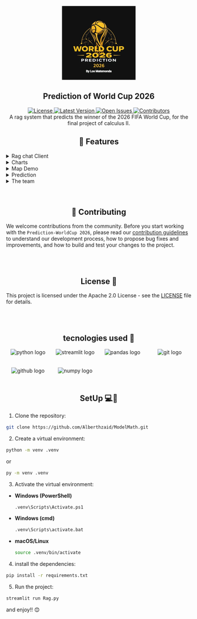 <div align="center">
  <img src="./assets/LogoBackground.jpeg" alt="Logo" height="200">
  <h2>
  Prediction of World Cup 2026 
  </h2>
</div>

<div align="center">
    <a href="https://github.com/Alberthzaid/ModelMath/blob/main/LICENSE">
        <img src="https://img.shields.io/badge/license-Apache2.0-green?style=for-the-badge" alt="License">
    </a>
    <a href="https://github.com/Alberthzaid/ModelMath/releases">
        <img src="https://img.shields.io/badge/release-latest-blue?style=for-the-badge" alt="Latest Version">
    </a>
    <a href="https://github.com/Alberthzaid/ModelMath/issues">
        <img src="https://img.shields.io/badge/issues-open-red?style=for-the-badge" alt="Open Issues">
    </a>
    <a href="https://github.com/Alberthzaid/ModelMath/graphs/contributors">
        <img src="https://img.shields.io/badge/contributors-5-orange?style=for-the-badge" alt="Contributors">
    </a>
</div>


<div align="center">
  A rag system that predicts the winner of the 2026 FIFA World Cup, for the final project of calculus II.
</div>
<div align="center"><b>

</b>
</div>


<div align="center">
<h2>
🚀 Features
</h2>
</div>

<details>
<summary>Rag chat Client</summary>
<br>

<div align="center">


<p style="font-family: 'Georgia', serif; font-size: 18px;">
lorem ipsum dolor sit amet, consectetur adipiscing elit, sed do eiusmod tempor incididunt ut labore et dolore magna aliqua.
</p>




</div>

</details>

<details>
<summary>Charts</summary>
<br>

<div align="center">


<p style="font-family: 'Georgia', serif; font-size: 18px;">
the chart is divided into three sections: Groups, Teams by Group, and International Matches. The first section displays the groups and teams in the tournament, while the second section allows you to select a group and display the teams within that group. The third section displays the international matches and their rankings based on FIFA rankings.
</p>

1.

![image](/assets/ChartsPreview/Groups.png)

2.
![image](/assets/ChartsPreview/TeamsGroups.png)

3.
![image](/assets/ChartsPreview/history.png)

</div>

</details>


<details>
<summary>Map Demo</summary>
<br>

<div align="center">


<p style="font-family: 'Georgia', serif; font-size: 18px;">
lorem ipsum dolor sit amet, consectetur adipiscing elit, sed do eiusmod tempor incididunt ut labore et dolore magna aliqua.
</p>



</div>

</details>


<details>
<summary>Prediction </summary>
<br>

<div align="center">


<p style="font-family: 'Georgia', serif; font-size: 18px;">
lorem ipsum dolor sit amet, consectetur adipiscing elit, sed do eiusmod tempor incididunt ut labore et dolore magna aliqua.
</p>



</div>

</details>



<details>
<summary>The team</summary>
<br>

<div align="center">


<p style="font-family: 'Georgia', serif; font-size: 18px;">
lorem ipsum dolor sit amet, consectetur adipiscing elit, sed do eiusmod tempor incididunt ut labore et dolore magna aliqua.
</p>



</div>

</details>

<br>
<br>

<div align="center">
<h2>
🤝 Contributing
</h2>
</div>


We welcome contributions from the community. Before you start working with the `Prediction-WorldCup 2026`, please read our [contribution guidelines](/Contributing.md) to understand our development process, how to propose bug fixes and improvements, and how to build and test your changes to the project.

<br>
<br>


<div align="center">
<h2>
License 📜
</h2>
</div>

This project is licensed under the Apache 2.0 License - see the [LICENSE](/LICENSE) file for details.



<br>
<br>


<div align="center">
<h2>
tecnologies used 🔧
</h2>
</div>

<div style="display: grid; grid-template-columns: repeat(auto-fill, minmax(100px, 1fr)); gap: 10px; justify-items: center;" align="center">
  <img src="https://cdn.jsdelivr.net/gh/devicons/devicon/icons/python/python-original.svg" height="40" alt="python logo" />
  <img src="https://cdn.jsdelivr.net/gh/devicons/devicon/icons/streamlit/streamlit-original.svg" height="40" alt="streamlit logo" />
  <img src="https://cdn.jsdelivr.net/gh/devicons/devicon/icons/pandas/pandas-original.svg" height="40" alt="pandas logo" />
  <img src="https://cdn.jsdelivr.net/gh/devicons/devicon/icons/git/git-original.svg" height="40" alt="git logo"  />
  <img src="https://cdn.jsdelivr.net/gh/devicons/devicon/icons/github/github-original.svg" height="40" alt="github logo"  />
  <img src="https://cdn.jsdelivr.net/gh/devicons/devicon/icons/numpy/numpy-original.svg" height="40" alt="numpy logo"  />

</div>



<div align="center">
<h2>
SetUp 💻🔌
</h2>
</div>

1. Clone the repository:

```bash
git clone https://github.com/Alberthzaid/ModelMath.git
```

2. Create a virtual environment:

```bash
python -m venv .venv
```
or

```bash
py -m venv .venv
```

3. Activate the virtual environment:

- **Windows (PowerShell)**
  ```bash
  .venv\Scripts\Activate.ps1
  ```

- **Windows (cmd)**
  ```bash
  .venv\Scripts\activate.bat
  ```

- **macOS/Linux**
  ```bash
  source .venv/bin/activate
  ```

4.  install the dependencies:

```bash
pip install -r requirements.txt
```

5. Run the project:

```bash
streamlit run Rag.py
```

and enjoy!! 😊
